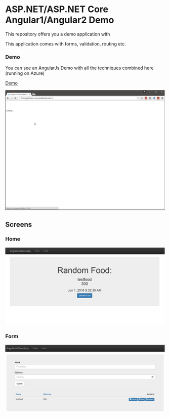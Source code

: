 # ASP.NET/ASP.NET Core Angular1/Angular2 Demo

This repository offers you a demo application with

This application comes with forms, validation, routing etc.

### Demo

You can see an AngularJs Demo with all the techniques combined here (running on Azure)

[Demo](http://foodapi4demo.azurewebsites.net/)

![DemoGif](_gitAssets/foodApiAzure.gif)

## Screens

### Home

![alt text](_gitAssets/screen1.jpg "Screen1")

### Form

![alt text](_gitAssets/screen2.jpg "Screen2")